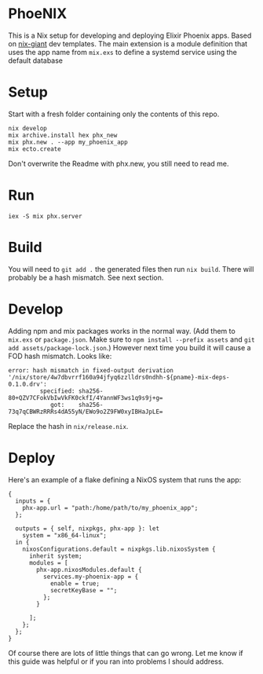# PhoeNIX

This is a Nix setup for developing and deploying Elixir Phoenix apps. Based on [nix-giant](https://github.com/nix-giant/nix-dev-templates/tree/main/elixir/phoenix/nix) dev templates.
The main extension is a module definition that uses the app name from `mix.exs` to define a systemd service using the default database

# Setup
Start with a fresh folder containing only the contents of this repo.

```
nix develop
mix archive.install hex phx_new
mix phx.new . --app my_phoenix_app
mix ecto.create
```
Don't overwrite the Readme with phx.new, you still need to read me.

# Run
`iex -S mix phx.server`

# Build
You will need to `git add .` the generated files then run
`nix build`. There will probably be a hash mismatch. See next section.

# Develop

Adding npm and mix packages works in the normal way. (Add them to `mix.exs` or `package.json`. Make sure to `npm install --prefix assets` and  `git add assets/package-lock.json`.) However next time you build it will cause a FOD hash mismatch.
Looks like:
```
error: hash mismatch in fixed-output derivation '/nix/store/4w7dbvrrf160a94jfyq6zzlldrs0ndhh-${pname}-mix-deps-0.1.0.drv':
         specified: sha256-80+QZV7CFokVbIwVkFK0ckfI/4YannWF3ws1q9s9j+g=
            got:    sha256-73q7qCBWRzRRRs4dA55yN/EWo9o2Z9FW0xyIBHaJpLE=
```
Replace the hash in `nix/release.nix`.

# Deploy
Here's an example of a flake defining a NixOS system that runs the app:
```
{
  inputs = {
    phx-app.url = "path:/home/path/to/my_phoenix_app";
  };

  outputs = { self, nixpkgs, phx-app }: let
    system = "x86_64-linux";
  in {
    nixosConfigurations.default = nixpkgs.lib.nixosSystem {
      inherit system;
      modules = [
        phx-app.nixosModules.default {
          services.my-phoenix-app = {
            enable = true;
            secretKeyBase = "";
          };
        }

      ];
    };
  };
}
```

Of course there are lots of little things that can go wrong. Let me know if this guide was helpful or if you ran into problems I should address.
